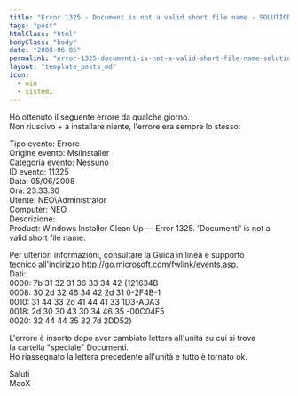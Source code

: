 ```yaml
---
title: "Error 1325 - Document is not a valid short file name - SOLUTION"
tags: "post"
htmlClass: "html"
bodyClass: "body"
date: "2008-06-05"
permalink: "error-1325-documenti-is-not-a-valid-short-file-name-solution/"
layout: "template_posts_md"
icon:
  - win
  - sistemi
---
```

<p>Ho ottenuto il seguente errore da qualche giorno.<br />Non riuscivo + a installare niente, l&#39;errore era sempre lo stesso:</p>
<p>Tipo evento:    Errore<br />Origine evento:    MsiInstaller<br />Categoria evento:    Nessuno<br />ID evento:    11325<br />Data:        05/06/2008<br />Ora:        23.33.30<br />Utente:        NEO\Administrator<br />Computer:    NEO<br />Descrizione:<br />Product: Windows Installer Clean Up &#8212; Error 1325. &#39;Documenti&#39; is not a <br />valid short file name.</p>
<p>Per ulteriori informazioni, consultare la Guida in linea e supporto <br />tecnico all&#39;indirizzo <a href="http://go.microsoft.com/fwlink/events.asp">http://go.microsoft.com/fwlink/events.asp</a>.<br />Dati:<br />0000: 7b 31 32 31 36 33 34 42   {121634B<br />0008: 30 2d 32 46 34 42 2d 31   0-2F4B-1<br />0010: 31 44 33 2d 41 44 41 33   1D3-ADA3<br />0018: 2d 30 30 43 30 34 46 35   -00C04F5<br />0020: 32 44 44 35 32 7d         2DD52} </p>
<p>L&#39;errore &#232; insorto dopo aver cambiato lettera all&#39;unit&#224; su cui si trova <br />la cartella &quot;speciale&quot; Documenti.<br />Ho riassegnato la lettera precedente all&#39;unit&#224; e tutto &#232; tornato ok.</p>
<p>Saluti<br />MaoX</p>
